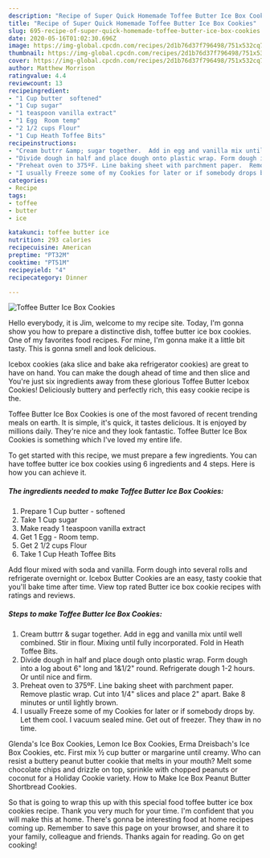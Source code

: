 ```yaml
---
description: "Recipe of Super Quick Homemade Toffee Butter Ice Box Cookies"
title: "Recipe of Super Quick Homemade Toffee Butter Ice Box Cookies"
slug: 695-recipe-of-super-quick-homemade-toffee-butter-ice-box-cookies
date: 2020-05-16T01:02:30.696Z
image: https://img-global.cpcdn.com/recipes/2d1b76d37f796498/751x532cq70/toffee-butter-ice-box-cookies-recipe-main-photo.jpg
thumbnail: https://img-global.cpcdn.com/recipes/2d1b76d37f796498/751x532cq70/toffee-butter-ice-box-cookies-recipe-main-photo.jpg
cover: https://img-global.cpcdn.com/recipes/2d1b76d37f796498/751x532cq70/toffee-butter-ice-box-cookies-recipe-main-photo.jpg
author: Matthew Morrison
ratingvalue: 4.4
reviewcount: 13
recipeingredient:
- "1 Cup butter  softened"
- "1 Cup sugar"
- "1 teaspoon vanilla extract"
- "1 Egg  Room temp"
- "2 1/2 cups Flour"
- "1 Cup Heath Toffee Bits"
recipeinstructions:
- "Cream buttrr &amp; sugar together.  Add in egg and vanilla mix until well combined.  Stir in flour. Mixing until fully incorporated.  Fold in Heath Toffee Bits."
- "Divide dough in half and place dough onto plastic wrap. Form dough into a log about 6&#34; long and 1&amp;1/2&#34; round. Refrigerate dough 1-2 hours. Or until nice and firm."
- "Preheat oven to 375ºF. Line baking sheet with parchment paper.  Remove plastic wrap.  Cut into 1/4&#34; slices and place 2&#34; apart. Bake 8 minutes or until lightly brown."
- "I usually Freeze some of my Cookies for later or if somebody drops by. Let them cool. I vacuum sealed mine. Get out of freezer. They thaw in no time."
categories:
- Recipe
tags:
- toffee
- butter
- ice

katakunci: toffee butter ice 
nutrition: 293 calories
recipecuisine: American
preptime: "PT32M"
cooktime: "PT51M"
recipeyield: "4"
recipecategory: Dinner

---
```



![Toffee Butter Ice Box Cookies](https://img-global.cpcdn.com/recipes/2d1b76d37f796498/751x532cq70/toffee-butter-ice-box-cookies-recipe-main-photo.jpg)

Hello everybody, it is Jim, welcome to my recipe site. Today, I'm gonna show you how to prepare a distinctive dish, toffee butter ice box cookies. One of my favorites food recipes. For mine, I'm gonna make it a little bit tasty. This is gonna smell and look delicious.

Icebox cookies (aka slice and bake aka refrigerator cookies) are great to have on hand. You can make the dough ahead of time and then slice and You&#39;re just six ingredients away from these glorious Toffee Butter Icebox Cookies! Deliciously buttery and perfectly rich, this easy cookie recipe is the.

Toffee Butter Ice Box Cookies is one of the most favored of recent trending meals on earth. It is simple, it's quick, it tastes delicious. It is enjoyed by millions daily. They're nice and they look fantastic. Toffee Butter Ice Box Cookies is something which I've loved my entire life.


To get started with this recipe, we must prepare a few ingredients. You can have toffee butter ice box cookies using 6 ingredients and 4 steps. Here is how you can achieve it.

<!--inarticleads1-->

##### The ingredients needed to make Toffee Butter Ice Box Cookies:

1. Prepare 1 Cup butter - softened
1. Take 1 Cup sugar
1. Make ready 1 teaspoon vanilla extract
1. Get 1 Egg - Room temp.
1. Get 2 1/2 cups Flour
1. Take 1 Cup Heath Toffee Bits


Add flour mixed with soda and vanilla. Form dough into several rolls and refrigerate overnight or. Icebox Butter Cookies are an easy, tasty cookie that you&#39;ll bake time after time. View top rated Butter ice box cookie recipes with ratings and reviews. 

<!--inarticleads2-->

##### Steps to make Toffee Butter Ice Box Cookies:

1. Cream buttrr &amp; sugar together.  Add in egg and vanilla mix until well combined.  Stir in flour. Mixing until fully incorporated.  Fold in Heath Toffee Bits.
1. Divide dough in half and place dough onto plastic wrap. Form dough into a log about 6&#34; long and 1&amp;1/2&#34; round. Refrigerate dough 1-2 hours. Or until nice and firm.
1. Preheat oven to 375ºF. Line baking sheet with parchment paper.  Remove plastic wrap.  Cut into 1/4&#34; slices and place 2&#34; apart. Bake 8 minutes or until lightly brown.
1. I usually Freeze some of my Cookies for later or if somebody drops by. Let them cool. I vacuum sealed mine. Get out of freezer. They thaw in no time.


Glenda&#39;s Ice Box Cookies, Lemon Ice Box Cookies, Erma Dreisbach&#39;s Ice Box Cookies, etc. First mix ½ cup butter or margarine until creamy. Who can resist a buttery peanut butter cookie that melts in your mouth? Melt some chocolate chips and drizzle on top, sprinkle with chopped peanuts or coconut for a Holiday Cookie variety. How to Make Ice Box Peanut Butter Shortbread Cookies. 

So that is going to wrap this up with this special food toffee butter ice box cookies recipe. Thank you very much for your time. I'm confident that you will make this at home. There's gonna be interesting food at home recipes coming up. Remember to save this page on your browser, and share it to your family, colleague and friends. Thanks again for reading. Go on get cooking!
